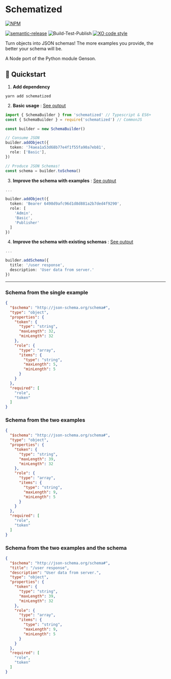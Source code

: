 # Schematized

[![NPM](https://nodei.co/npm/schematized.png)](https://npmjs.org/package/schematized)

[![semantic-release](https://img.shields.io/badge/%20%20%F0%9F%93%A6%F0%9F%9A%80-semantic--release-e10079.svg)](https://github.com/semantic-release/semantic-release)
![Build-Test-Publish](https://github.com/ryparker/JSON-Schema-Builder/workflows/Build-Test-Publish/badge.svg)
[![XO code style](https://img.shields.io/badge/code_style-XO-5ed9c7.svg)](https://github.com/xojs/xo)

Turn objects into JSON schemas! The more examples you provide, the better your schema will be.

A Node port of the Python module Genson.

## :rocket: Quickstart

1. **Add dependency**

```shell
yarn add schematized
```

2. **Basic usage** : [See output](#schema-from-the-single-example)

```ts
import { SchemaBuilder } from 'schematized' // Typescript & ES6+
const { SchemaBuilder } = require('schematized') // CommonJS

const builder = new SchemaBuilder()

// Consume JSON
builder.addObject({
  token: '74aea1a53d68b77e4f1f55fa90a7eb81',
  role: ['Basic'],
})

// Produce JSON Schemas!
const schema = builder.toSchema()
```

3. **Improve the schema with examples** : [See output](#schema-from-the-two-examples)

```ts
...

builder.addObject({
  token: 'Bearer 6498d9afc96d1d8d881a2b7ded4f9290',
  role: [
    'Admin',
    'Basic',
    'Publisher'
  ]
})
```

4. **Improve the schema with existing schemas** : [See output](#schema-from-the-two-examples-and-the-schema)

```ts
...

builder.addSchema({
  title: '/user response',
  description: 'User data from server.'
})
```

---

### Schema from the single example

```JSON
{
  "$schema": "http://json-schema.org/schema#",
  "type": "object",
  "properties": {
    "token": {
      "type": "string",
      "maxLength": 32,
      "minLength": 32
    },
    "role": {
      "type": "array",
      "items": {
        "type": "string",
        "maxLength": 5,
        "minLength": 5
      }
    }
  },
  "required": [
    "role",
    "token"
  ]
}
```

### Schema from the two examples

```JSON
{
  "$schema": "http://json-schema.org/schema#",
  "type": "object",
  "properties": {
    "token": {
      "type": "string",
      "maxLength": 39,
      "minLength": 32
    },
    "role": {
      "type": "array",
      "items": {
        "type": "string",
        "maxLength": 9,
        "minLength": 5
      }
    }
  },
  "required": [
    "role",
    "token"
  ]
}
```

### Schema from the two examples and the schema

```JSON
{
  "$schema": "http://json-schema.org/schema#",
  "title": "/user response",
  "description": "User data from server.",
  "type": "object",
  "properties": {
    "token": {
      "type": "string",
      "maxLength": 39,
      "minLength": 32
    },
    "role": {
      "type": "array",
      "items": {
        "type": "string",
        "maxLength": 9,
        "minLength": 5
      }
    }
  },
  "required": [
    "role",
    "token"
  ]
}
```
